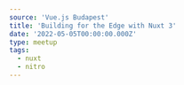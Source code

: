 ```yaml
---
source: 'Vue.js Budapest'
title: 'Building for the Edge with Nuxt 3'
date: '2022-05-05T00:00:00.000Z'
type: meetup
tags:
  - nuxt
  - nitro
---
```

